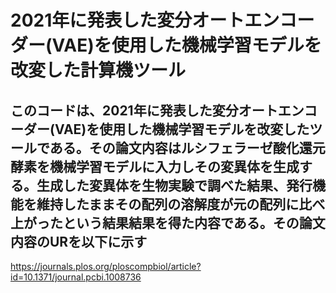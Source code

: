 # 2021年に発表した変分オートエンコーダー(VAE)を使用した機械学習モデルを改変した計算機ツール
## このコードは、2021年に発表した変分オートエンコーダー(VAE)を使用した機械学習モデルを改変したツールである。その論文内容はルシフェラーゼ酸化還元酵素を機械学習モデルに入力しその変異体を生成する。生成した変異体を生物実験で調べた結果、発行機能を維持したままその配列の溶解度が元の配列に比べ上がったという結果結果を得た内容である。その論文内容のURを以下に示す
https://journals.plos.org/ploscompbiol/article?id=10.1371/journal.pcbi.1008736
